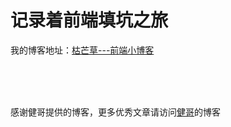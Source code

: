 # 记录着前端填坑之旅

我的博客地址：[枯芒草---前端小博客](http://blog.miscanthus.tech)


<br />
<br />
<br />

感谢健哥提供的博客，更多优秀文章请访问[健哥](http://blog.anchengjian.com)的博客
